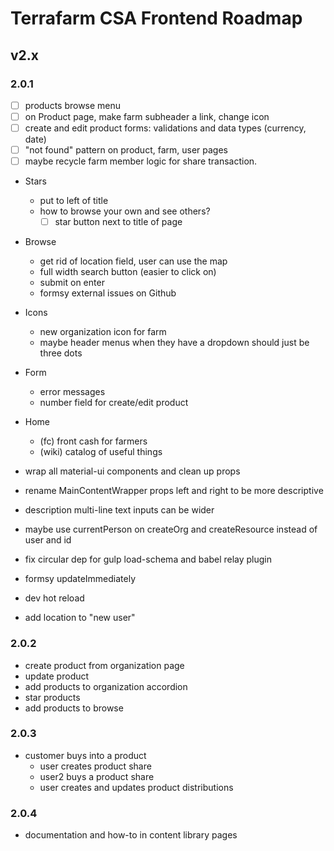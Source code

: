 # Terrafarm CSA Frontend Roadmap

## v2.x

### 2.0.1

- [ ] products browse menu
- [ ] on Product page, make farm subheader a link, change icon
- [ ] create and edit product forms: validations and data types (currency, date)
- [ ] "not found" pattern on product, farm, user pages
- [ ] maybe recycle farm member logic for share transaction.

- Stars
  - put to left of title
  - how to browse your own and see others?
    - [ ] star button next to title of page
- Browse
  - get rid of location field, user can use the map
  - full width search button (easier to click on)
  - submit on enter
  - formsy external issues on Github
- Icons
  - new organization icon for farm
  - maybe header menus when they have a dropdown should just be three dots
- Form
  - error messages
  - number field for create/edit product
- Home
  - (fc) front cash for farmers
  - (wiki) catalog of useful things

- wrap all material-ui components and clean up props
- rename MainContentWrapper props left and right to be more descriptive
- description multi-line text inputs can be wider
- maybe use currentPerson on createOrg and createResource instead of user and id
- fix circular dep for gulp load-schema and babel relay plugin
- formsy updateImmediately
- dev hot reload
- add location to "new user"

### 2.0.2

- create product from organization page
- update product
- add products to organization accordion
- star products
- add products to browse

### 2.0.3

- customer buys into a product
  - user creates product share
  - user2 buys a product share
  - user creates and updates product distributions

### 2.0.4

- documentation and how-to in content library pages

